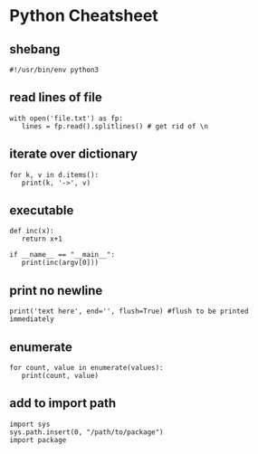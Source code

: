 # Python Cheatsheet

## shebang
```
#!/usr/bin/env python3
```

## read lines of file
```
with open('file.txt') as fp:
   lines = fp.read().splitlines() # get rid of \n
```

## iterate over dictionary
```
for k, v in d.items():
   print(k, '->', v)
```

## executable
```
def inc(x):
   return x+1
   
if __name__ == "__main__":
   print(inc(argv[0]))
```

## print no newline
```
print('text here', end='', flush=True) #flush to be printed immediately
```

## enumerate
```
for count, value in enumerate(values):
   print(count, value)
```

## add to import path
```
import sys
sys.path.insert(0, "/path/to/package")
import package
```
